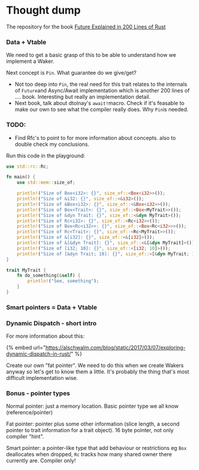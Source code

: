# Thought dump

The repository for the book [Future Explained in 200 Lines of Rust](https://cfsamson.github.io/books-futures-explained/)

### Data + Vtable

We need to get a basic grasp of this to be able to understand how we implement a Waker.

Next concept is `Pin`. What guarantee do we give/get?

* Not too deep into `Pin`, the real need for this trait relates to the internals of `Future`and Async/Await implementation which is another 200 lines of .... book. Interesting but really an implementation detail.
* Next book, talk about dtolnay's `await!`macro. Check if it's feasable to make our own to see what the compiler really does. Why `Pin`is needed.

### TODO:

* Find Rfc's to point to for more information about concepts. also to double check my conclusions.

Run this code in the playground:

```rust
use std::rc::Rc;

fn main() {
    use std::mem::size_of;

    println!("Size of Box<i32>: {}", size_of::<Box<i32>>());
    println!("Size of &i32: {}", size_of::<&i32>());
    println!("Size of &Box<i32>: {}", size_of::<&Box<i32>>());
    println!("Size of Box<Trait>: {}", size_of::<Box<MyTrait>>());
    println!("Size of &dyn Trait: {}", size_of::<&dyn MyTrait>());
    println!("Size of Rc<i32>: {}", size_of::<Rc<i32>>());
    println!("Size of Box<Rc<i32>>: {}", size_of::<Box<Rc<i32>>>());
    println!("Size of Rc<Trait>: {}", size_of::<Rc<MyTrait>>());
    println!("Size of &[i32]: {}", size_of::<&[i32]>());
    println!("Size of &[&dyn Trait]: {}", size_of::<&[&dyn MyTrait]>());
    println!("Size of [i32; 10]: {}", size_of::<[i32; 10]>());
    println!("Size of [&dyn Trait; 10]: {}", size_of::<[&dyn MyTrait; 10]>());
}

trait MyTrait {
    fn do_something(&self) {
        println!("See, something");
    }
}
```

### Smart pointers = Data + Vtable

### Dynamic Dispatch - short intro

For more information about this:

{% embed url="https://alschwalm.com/blog/static/2017/03/07/exploring-dynamic-dispatch-in-rust/" %}

Create our own "fat pointer". We need to do this when we create Wakers anyway so let's get to know them a little. It's probably the thing that's most difficult implementation wise.



### Bonus - pointer types

Normal pointer: just a memory location. Basic pointer type we all know \(reference/pointer\)

Fat pointer: pointer plus some other information \(slice length, a second pointer to trait information for a trait object\). 16 byte pointer, not only compiler "hint".

Smart pointer: a pointer-like type that add behaviour or restrictions eg `Box` deallocates when dropped, `Rc` tracks how many shared owner there currently are. Compiler only!

